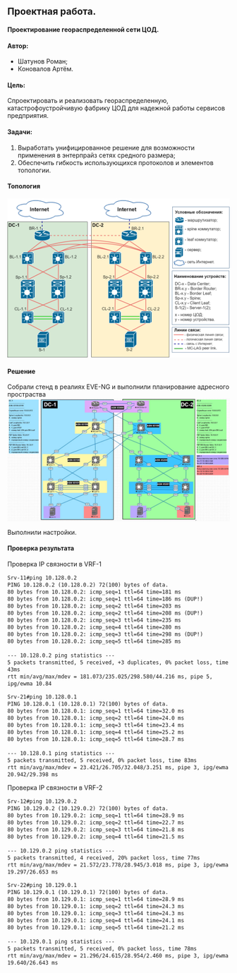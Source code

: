 ## Проектная работа.
#### Проектирование геораспределенной сети ЦОД.
#### Автор: 
- Шатунов Роман;
- Коновалов Артём. 

#### Цель:
Cпроектировать и реализовать геораспределенную, катастрофоустройчивую фабрику ЦОД для надежной работы сервисов предприятия. 

#### Задачи:
1. Выработать унифицированное решение для возможности применения в энтерпрайз сетях средного размера;
2. Обеспечить гибкость использующихся протоколов и элементов топологии.     

#### Топология 
![GP_common_topo](GP_common_topo.png)

#### Решение
Собрали стенд в реалиях EVE-NG и выполнили планирование адресного простраства 
![GP_common_top_EVE-NG](GP_common_top_EVE-NG.jpg)

Выполнили настройки.

#### Проверка результата

Проверка IP связности в VRF-1

```
Srv-11#ping 10.128.0.2
PING 10.128.0.2 (10.128.0.2) 72(100) bytes of data.
80 bytes from 10.128.0.2: icmp_seq=1 ttl=64 time=181 ms
80 bytes from 10.128.0.2: icmp_seq=1 ttl=64 time=186 ms (DUP!)
80 bytes from 10.128.0.2: icmp_seq=2 ttl=64 time=203 ms
80 bytes from 10.128.0.2: icmp_seq=2 ttl=64 time=208 ms (DUP!)
80 bytes from 10.128.0.2: icmp_seq=3 ttl=64 time=235 ms
80 bytes from 10.128.0.2: icmp_seq=4 ttl=64 time=280 ms
80 bytes from 10.128.0.2: icmp_seq=3 ttl=64 time=298 ms (DUP!)
80 bytes from 10.128.0.2: icmp_seq=5 ttl=64 time=285 ms

--- 10.128.0.2 ping statistics ---
5 packets transmitted, 5 received, +3 duplicates, 0% packet loss, time 43ms
rtt min/avg/max/mdev = 181.073/235.025/298.580/44.216 ms, pipe 5, ipg/ewma 10.84      
```

```
Srv-21#ping 10.128.0.1
PING 10.128.0.1 (10.128.0.1) 72(100) bytes of data.
80 bytes from 10.128.0.1: icmp_seq=1 ttl=64 time=32.0 ms
80 bytes from 10.128.0.1: icmp_seq=2 ttl=64 time=24.0 ms
80 bytes from 10.128.0.1: icmp_seq=3 ttl=64 time=23.4 ms
80 bytes from 10.128.0.1: icmp_seq=4 ttl=64 time=25.2 ms
80 bytes from 10.128.0.1: icmp_seq=5 ttl=64 time=28.7 ms

--- 10.128.0.1 ping statistics ---
5 packets transmitted, 5 received, 0% packet loss, time 83ms
rtt min/avg/max/mdev = 23.421/26.705/32.048/3.251 ms, pipe 3, ipg/ewma 20.942/29.398 ms
```

Проверка IP связности в VRF-2

```
Srv-12#ping 10.129.0.2
PING 10.129.0.2 (10.129.0.2) 72(100) bytes of data.
80 bytes from 10.129.0.2: icmp_seq=1 ttl=64 time=28.9 ms
80 bytes from 10.129.0.2: icmp_seq=2 ttl=64 time=22.7 ms
80 bytes from 10.129.0.2: icmp_seq=3 ttl=64 time=21.8 ms
80 bytes from 10.129.0.2: icmp_seq=4 ttl=64 time=21.5 ms

--- 10.129.0.2 ping statistics ---
5 packets transmitted, 4 received, 20% packet loss, time 77ms
rtt min/avg/max/mdev = 21.572/23.778/28.945/3.018 ms, pipe 3, ipg/ewma 19.297/26.653 ms
```

```
Srv-22#ping 10.129.0.1
PING 10.129.0.1 (10.129.0.1) 72(100) bytes of data.
80 bytes from 10.129.0.1: icmp_seq=1 ttl=64 time=28.9 ms
80 bytes from 10.129.0.1: icmp_seq=2 ttl=64 time=24.3 ms
80 bytes from 10.129.0.1: icmp_seq=3 ttl=64 time=24.3 ms
80 bytes from 10.129.0.1: icmp_seq=4 ttl=64 time=24.1 ms
80 bytes from 10.129.0.1: icmp_seq=5 ttl=64 time=21.2 ms

--- 10.129.0.1 ping statistics ---
5 packets transmitted, 5 received, 0% packet loss, time 78ms
rtt min/avg/max/mdev = 21.296/24.615/28.954/2.460 ms, pipe 3, ipg/ewma 19.640/26.643 ms
```